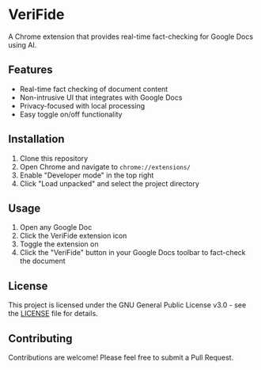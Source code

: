 # VeriFide

A Chrome extension that provides real-time fact-checking for Google Docs using AI.

## Features

- Real-time fact checking of document content
- Non-intrusive UI that integrates with Google Docs
- Privacy-focused with local processing
- Easy toggle on/off functionality

## Installation

1. Clone this repository
2. Open Chrome and navigate to `chrome://extensions/`
3. Enable "Developer mode" in the top right
4. Click "Load unpacked" and select the project directory

## Usage

1. Open any Google Doc
2. Click the VeriFide extension icon
3. Toggle the extension on
4. Click the "VeriFide" button in your Google Docs toolbar to fact-check the document

## License

This project is licensed under the GNU General Public License v3.0 - see the [LICENSE](LICENSE) file for details.

## Contributing

Contributions are welcome! Please feel free to submit a Pull Request. 